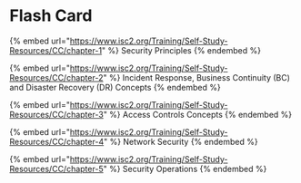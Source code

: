 # Flash Card

{% embed url="https://www.isc2.org/Training/Self-Study-Resources/CC/chapter-1" %}
Security Principles
{% endembed %}

{% embed url="https://www.isc2.org/Training/Self-Study-Resources/CC/chapter-2" %}
Incident Response, Business Continuity (BC) and Disaster Recovery (DR) Concepts
{% endembed %}

{% embed url="https://www.isc2.org/Training/Self-Study-Resources/CC/chapter-3" %}
Access Controls Concepts
{% endembed %}

{% embed url="https://www.isc2.org/Training/Self-Study-Resources/CC/chapter-4" %}
Network Security
{% endembed %}

{% embed url="https://www.isc2.org/Training/Self-Study-Resources/CC/chapter-5" %}
Security Operations
{% endembed %}
